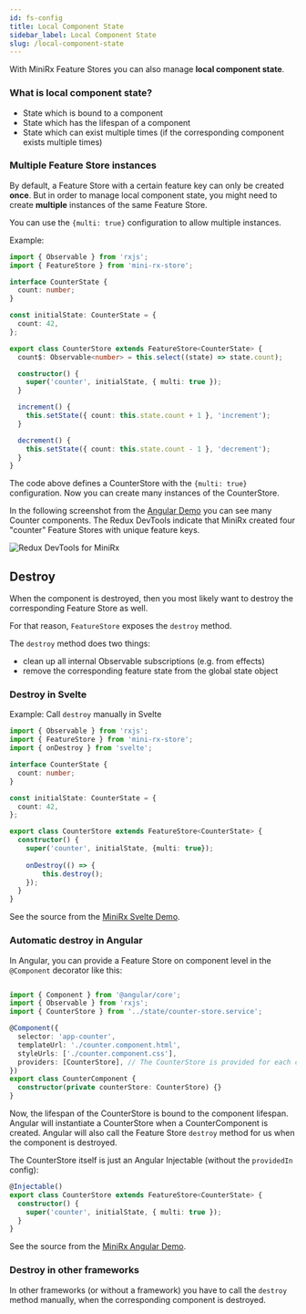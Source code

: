 ```yaml
---
id: fs-config
title: Local Component State
sidebar_label: Local Component State
slug: /local-component-state
---
```


With MiniRx Feature Stores you can also manage **local component state**.

### What is local component state?
- State which is bound to a component
- State which has the lifespan of a component
- State which can exist multiple times (if the corresponding component exists multiple times)


### Multiple Feature Store instances
By default, a Feature Store with a certain feature key can only be created **once**.
But in order to manage local component state, you might need to create **multiple** instances of the same Feature Store.

You can use the `{multi: true}` configuration to allow multiple instances.

Example:

```ts
import { Observable } from 'rxjs';
import { FeatureStore } from 'mini-rx-store';

interface CounterState {
  count: number;
}

const initialState: CounterState = {
  count: 42,
};

export class CounterStore extends FeatureStore<CounterState> {
  count$: Observable<number> = this.select((state) => state.count);

  constructor() {
    super('counter', initialState, { multi: true });
  }

  increment() {
    this.setState({ count: this.state.count + 1 }, 'increment');
  }

  decrement() {
    this.setState({ count: this.state.count - 1 }, 'decrement');
  }
}
```
The code above defines a CounterStore with the `{multi: true}` configuration.
Now you can create many instances of the CounterStore.

In the following screenshot from the [Angular Demo](https://angular-demo.mini-rx.io/#/counter) you can see many Counter components.
The Redux DevTools indicate that MiniRx created four "counter" Feature Stores with unique feature keys.

![Redux DevTools for MiniRx](/img/local-component-state-mini-rx.png)

## Destroy
When the component is destroyed, then you most likely want to destroy the corresponding Feature Store as well. 

For that reason, `FeatureStore` exposes the `destroy` method. 

The `destroy` method does two things:

- clean up all internal Observable subscriptions (e.g. from effects)
- remove the corresponding feature state from the global state object

### Destroy in Svelte

Example: Call `destroy` manually in Svelte

```ts 
import { Observable } from 'rxjs';
import { FeatureStore } from 'mini-rx-store';
import { onDestroy } from 'svelte';

interface CounterState {
  count: number;
}

const initialState: CounterState = {
  count: 42,
};

export class CounterStore extends FeatureStore<CounterState> {
  constructor() {
    super('counter', initialState, {multi: true});
    
    onDestroy(() => {
        this.destroy();
    });
  }
}
```
See the source from the [MiniRx Svelte Demo](https://github.com/spierala/mini-rx-svelte-demo/blob/master/frontend/src/modules/counter/components/state/counter-store.ts).

### Automatic destroy in Angular
In Angular, you can provide a Feature Store on component level in the `@Component` decorator like this: 

```ts

import { Component } from '@angular/core';
import { Observable } from 'rxjs';
import { CounterStore } from '../state/counter-store.service';

@Component({
  selector: 'app-counter',
  templateUrl: './counter.component.html',
  styleUrls: ['./counter.component.css'],
  providers: [CounterStore], // The CounterStore is provided for each counter component instance
})
export class CounterComponent {
  constructor(private counterStore: CounterStore) {}
}
```
Now, the lifespan of the CounterStore is bound to the component lifespan. 
Angular will instantiate a CounterStore when a CounterComponent is created.
Angular will also call the Feature Store `destroy` method for us when the component is destroyed.

The CounterStore itself is just an Angular Injectable (without the `providedIn` config):

```ts
@Injectable()
export class CounterStore extends FeatureStore<CounterState> {
  constructor() {
    super('counter', initialState, { multi: true });
  }
}
```

See the source from the [MiniRx Angular Demo](https://github.com/spierala/mini-rx-store/blob/master/apps/mini-rx-angular-demo/src/app/modules/counter/state/counter-store.service.ts).

### Destroy in other frameworks
In other frameworks (or without a framework) you have to call the `destroy` method manually, when the corresponding component is destroyed.
